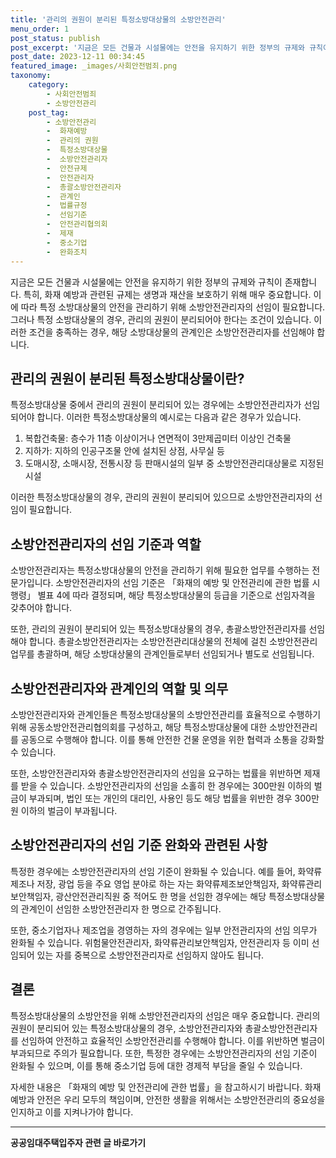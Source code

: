 ```yaml
---
title: '관리의 권원이 분리된 특정소방대상물의 소방안전관리'
menu_order: 1
post_status: publish
post_excerpt: '지금은 모든 건물과 시설물에는 안전을 유지하기 위한 정부의 규제와 규칙이 존재합니다. 특히, 화재 예방과 관련된 규제는 생명과 재산을 보호하기 위해 매우 중요합니다. 이에 따라 특정 소방대상물의 안전을 관리하기 위해 소방안전관리자의 선임이 필요합니다. 그러나 특정 소방대상물의 경우, 관리의 권원이 분리되어야 한다는 조건이 있습니다. 이러한 조건을 충족하는 경우, 해당 소방대상물의 관계인은 소방안전관리자를 선임해야 합니다.'
post_date: 2023-12-11 00:34:45
featured_image: _images/사회안전범죄.png
taxonomy:
    category:
        - 사회안전범죄
        - 소방안전관리
    post_tag:
        - 소방안전관리
        -  화재예방
        -  관리의 권원
        -  특정소방대상물
        -  소방안전관리자
        -  안전규제
        -  안전관리자
        -  총괄소방안전관리자
        -  관계인
        -  법률규정
        -  선임기준
        -  안전관리협의회
        -  제재
        -  중소기업
        -  완화조치
---
```



지금은 모든 건물과 시설물에는 안전을 유지하기 위한 정부의 규제와 규칙이 존재합니다. 특히, 화재 예방과 관련된 규제는 생명과 재산을 보호하기 위해 매우 중요합니다. 이에 따라 특정 소방대상물의 안전을 관리하기 위해 소방안전관리자의 선임이 필요합니다. 그러나 특정 소방대상물의 경우, 관리의 권원이 분리되어야 한다는 조건이 있습니다. 이러한 조건을 충족하는 경우, 해당 소방대상물의 관계인은 소방안전관리자를 선임해야 합니다.

## 관리의 권원이 분리된 특정소방대상물이란?

특정소방대상물 중에서 관리의 권원이 분리되어 있는 경우에는 소방안전관리자가 선임되어야 합니다. 이러한 특정소방대상물의 예시로는 다음과 같은 경우가 있습니다.

1. 복합건축물: 층수가 11층 이상이거나 연면적이 3만제곱미터 이상인 건축물
2. 지하가: 지하의 인공구조물 안에 설치된 상점, 사무실 등
3. 도매시장, 소매시장, 전통시장 등 판매시설의 일부 중 소방안전관리대상물로 지정된 시설

이러한 특정소방대상물의 경우, 관리의 권원이 분리되어 있으므로 소방안전관리자의 선임이 필요합니다.

## 소방안전관리자의 선임 기준과 역할

소방안전관리자는 특정소방대상물의 안전을 관리하기 위해 필요한 업무를 수행하는 전문가입니다. 소방안전관리자의 선임 기준은 「화재의 예방 및 안전관리에 관한 법률 시행령」 별표 4에 따라 결정되며, 해당 특정소방대상물의 등급을 기준으로 선임자격을 갖추어야 합니다.

또한, 관리의 권원이 분리되어 있는 특정소방대상물의 경우, 총괄소방안전관리자를 선임해야 합니다. 총괄소방안전관리자는 소방안전관리대상물의 전체에 걸친 소방안전관리 업무를 총괄하며, 해당 소방대상물의 관계인들로부터 선임되거나 별도로 선임됩니다.

## 소방안전관리자와 관계인의 역할 및 의무

소방안전관리자와 관계인들은 특정소방대상물의 소방안전관리를 효율적으로 수행하기 위해 공동소방안전관리협의회를 구성하고, 해당 특정소방대상물에 대한 소방안전관리를 공동으로 수행해야 합니다. 이를 통해 안전한 건물 운영을 위한 협력과 소통을 강화할 수 있습니다.

또한, 소방안전관리자와 총괄소방안전관리자의 선임을 요구하는 법률을 위반하면 제재를 받을 수 있습니다. 소방안전관리자의 선임을 소홀히 한 경우에는 300만원 이하의 벌금이 부과되며, 법인 또는 개인의 대리인, 사용인 등도 해당 법률을 위반한 경우 300만원 이하의 벌금이 부과됩니다.

## 소방안전관리자의 선임 기준 완화와 관련된 사항

특정한 경우에는 소방안전관리자의 선임 기준이 완화될 수 있습니다. 예를 들어, 화약류 제조나 저장, 광업 등을 주요 영업 분야로 하는 자는 화약류제조보안책임자, 화약류관리보안책임자, 광산안전관리직원 중 적어도 한 명을 선임한 경우에는 해당 특정소방대상물의 관계인이 선임한 소방안전관리자 한 명으로 간주됩니다.

또한, 중소기업자나 제조업을 경영하는 자의 경우에는 일부 안전관리자의 선임 의무가 완화될 수 있습니다. 위험물안전관리자, 화약류관리보안책임자, 안전관리자 등 이미 선임되어 있는 자를 중복으로 소방안전관리자로 선임하지 않아도 됩니다.

## 결론

특정소방대상물의 소방안전을 위해 소방안전관리자의 선임은 매우 중요합니다. 관리의 권원이 분리되어 있는 특정소방대상물의 경우, 소방안전관리자와 총괄소방안전관리자를 선임하여 안전하고 효율적인 소방안전관리를 수행해야 합니다. 이를 위반하면 벌금이 부과되므로 주의가 필요합니다. 또한, 특정한 경우에는 소방안전관리자의 선임 기준이 완화될 수 있으며, 이를 통해 중소기업 등에 대한 경제적 부담을 줄일 수 있습니다.

자세한 내용은 「화재의 예방 및 안전관리에 관한 법률」을 참고하시기 바랍니다. 화재 예방과 안전은 우리 모두의 책임이며, 안전한 생활을 위해서는 소방안전관리의 중요성을 인지하고 이를 지켜나가야 합니다.
<!-- wp:separator -->
<hr class="wp-block-separator has-alpha-channel-opacity"/>
<!-- /wp:separator -->

<!-- wp:group {"backgroundColor":"base","layout":{"type":"constrained"}} -->
<div class="wp-block-group has-base-background-color has-background"><!-- wp:paragraph {"align":"center","fontSize":"medium"} -->
<p class="has-text-align-center has-large-font-size"><strong>공공임대주택입주자 관련 글 바로가기</strong></p>
<!-- /wp:paragraph -->


<!-- wp:latest-posts
{"categories":[{"id":23059,"count":19,"description":"","link":"https://uknowlaw.com/category/%ea%b3%b5%ea%b3%b5%ec%9e%84%eb%8c%80%ec%a3%bc%ed%83%9d%ec%9e%85%ec%a3%bc%ec%9e%90/","name":"공공임대주택입주자","slug":"공공임대주택입주자","taxonomy":"category","parent":0,"meta":[],"_links":{"self":[{"href":"https://uknowlaw.com/wp-json/wp/v2/categories/23059"}],"collection":[{"href":"https://uknowlaw.com/wp-json/wp/v2/categories"}],"about":[{"href":"https://uknowlaw.com/wp-json/wp/v2/taxonomies/category"}],"wp:post_type":[{"href":"https://uknowlaw.com/wp-json/wp/v2/posts?categories=23059"}],"curies":[{"name":"wp","href":"https://api.w.org/{rel}","templated":true}]}}],"postsToShow":100,"excerptLength":28,"postLayout":"grid","columns":2,"featuredImageAlign":"left","featuredImageSizeSlug":"large","fontSize":"small"} /--></div>
<!-- /wp:group -->